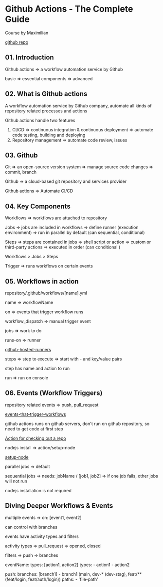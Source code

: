 # Github Actions - The Complete Guide

Course by Maximilian

[github repo](https://github.com/academind/github-actions-course-resources)

## 01. Introduction

Github actions => a workflow automation service by Github

basic => essential components => advanced

## 02. What is Github actions

A workflow automation service by Github company, automate all kinds of repository related processes and actions

Github actions handle two features

1. CI/CD => continuous integration & continuous deployment => automate code testing, building and deploying
2. Repository management => automate code review, issues

## 03. Github

Git => an open-source version system => manage source code changes => commit, branch

Github => a cloud-based git repository and services provider

Github actions => Automate CI/CD

## 04. Key Components

Workflows => workflows are attached to repository

Jobs => jobs are included in workflows => define runner (execution environment) => run in parallel by default (can sequential, conditional)

Steps => steps are contained in jobs => shell script or action => custom or third-party actions => executed in order (can conditional )

Workflows > Jobs > Steps

Trigger => runs workflows on certain events

## 05. Workflows in action

repository/.github/workflows/[name].yml

name => workflowName

on => events that trigger workflow runs

workflow_dispatch => manual trigger event

jobs => work to do

runs-on => runner

[github-hosted-runners](https://docs.github.com/en/actions/using-github-hosted-runners/about-github-hosted-runners/about-github-hosted-runners)

steps => step to execute => start with - and key/value pairs

step has name and action to run

run => run on console

## 06. Events (Workflow Triggers)

repository related events => push, pull_request

[events-that-trigger-workflows](https://docs.github.com/en/actions/using-workflows/events-that-trigger-workflows)

github actions runs on github servers, don't run on github repository, so need to get code at first step

[Action for checking out a repo](https://github.com/actions/checkout)

nodejs install => action/setup-node

[setup-node](https://github.com/actions/setup-node)

parallel jobs => default

sequential jobs => needs: jobName / [job1, job2] => if one job fails, other jobs will not run

nodejs installation is not required

## Diving Deeper Workflows & Events

multiple events => on: [event1, event2]

can control with branches

events have activity types and filters

activity types => pull_request => opened, closed

filters => push => branches

eventName:
    types: [action1, action2]
    types:
        - action1
        - action2

push:
    branches: [branch1]
        - branch1 (main, dev-* (dev-stag), feat/** (feat/login, feat/auth/login))
    paths:
        - 'file-path'
